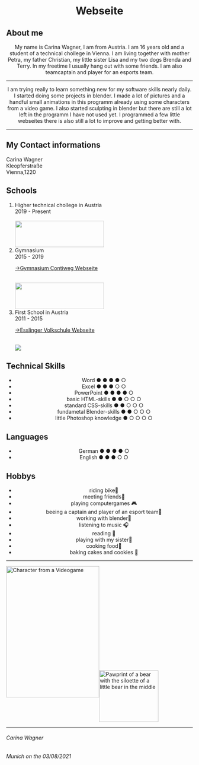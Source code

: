 
<html lang="en">
  <head>
  <meta charset="UTF-8">
  <link rel="stylesheet" type="text/css" href="main.css">
   <h1 align="center">Webseite</h1>
</head>
<body>
  <h2> About me</h2> 
  <p align="center">My name is Carina Wagner, I am from Austria. I am 16 years old and a student of a technical chollege in Vienna. I am living together with mother Petra, my father Christian, my little sister Lisa and my two dogs Brenda and Terry. In my freetime I usually hang out with some friends. I am also teamcaptain and player for an esports team.</p>
  <hr>
  <p align="center">I am trying really to learn something new for my software skills nearly daily. I started doing some projects in blender. I made a lot of pictures and a handful small animations in this programm already using some characters from a video game. I also started sculpting in blender but there are still a lot left in the programm I have not used yet. I programmed a few little webseites there is also still a lot to improve and getting better with.</p>
  <hr>
  <h2>My Contact informations</h2>
  <article >Carina Wagner</article>
  <article>Kleopferstraße</article>
  <article>Vienna,1220</article>
  <h2>Schools</h2>
<ol>
  <li>Higher technical chollege in Austria</li>
  <article>2019 - Present </article>
  <br>
  <a href="https://www.htl-donaustadt.at">
         <img src="https://upload.wikimedia.org/wikipedia/commons/thumb/f/f1/HTL_Donaustadt_Logo.svg/1200px-HTL_Donaustadt_Logo.svg.png"
         width="240" height="71,9">
      </a>
                               
  <li>Gymnasium</li>
  <article>2015 - 2019</article>
  <p><a href="https://www.brg-seestadt.at">→Gymnasium Contiweg Webseite</a></p>
  <br>
  <a href="https://www.htl-donaustadt.at">
         <img src="https://upload.wikimedia.org/wikipedia/commons/thumb/f/f1/HTL_Donaustadt_Logo.svg/1200px-HTL_Donaustadt_Logo.svg.png"
         width="240" height="71,9">
      </a>
  <li>First School in Austria</li>
  <article>2011 - 2015</article>
  <p><a href="http://www.offene-volksschule-an-der-lobau.at/Startseite/">→Esslinger Volkschule Webseite</a></p> 
<br>
  <a href="http://www.offene-volksschule-an-der-lobau.at/Startseite/">
         <img src="https://carinawagner.github.io/main/Download.jpeg">
      </a>
  </ol>
  <h2>Technical Skills</h2>
  <ul>
    <li align="center">Word                          ● ● ● ● ○</li>
    <li align="center">Excel                          ● ● ● ○ ○</li>
    <li align="center">PowerPoint                    ● ● ● ● ○</li>                
    <li align="center">basic HTML-skills             ● ● ○ ○ ○</li> 
    <li align="center">standard CSS-skills              ● ● ○ ○ ○</li>
    <li align="center">fundametal Blender-skills          ● ● ○ ○ ○</li>
    <li align="center">little Photoshop knowledge    ● ○ ○ ○ ○</li>
  </ul>
  <h2> Languages</h2>
<ul>
  <li align="center">German  ● ● ● ● ○</li>
  <li align="center">English ● ● ● ○ ○</li>
</ul>
<h2>Hobbys</h2>
<ul>
  <li align="center">riding bike🚴︁</li>
  <li align="center">meeting friends👤︁</li>
  <li align="center">playing computergames 🎮︁</li>
  <li align="center">beeing a captain and player of an esport team🏅︁</li>
  <li align="center">working with blender🎥︁</li>
  <li align="center">listening to music 🎧︁</li>
  <li align="center">reading 📖︁</li>
  <li align="center">playing with my sister🏓︁</li>
  <li align="center">cooking food🍴︁</li>
  <li align="center">baking cakes and cookies 🥧︁</li>
  </ul>
<hr>
 <img src="https://images-wixmp-ed30a86b8c4ca887773594c2.wixmp.com/f/8fde87e7-9e99-430f-b8cd-b1255d5ac4b2/def2c7y-adfaa43e-3225-4ea9-bf2b-16a8ac805093.png/v1/fill/w_753,h_1062,strp/nea_karlsson___graff_crafter__by_kabalstein_def2c7y-pre.png?token=eyJ0eXAiOiJKV1QiLCJhbGciOiJIUzI1NiJ9.eyJzdWIiOiJ1cm46YXBwOjdlMGQxODg5ODIyNjQzNzNhNWYwZDQxNWVhMGQyNmUwIiwiaXNzIjoidXJuOmFwcDo3ZTBkMTg4OTgyMjY0MzczYTVmMGQ0MTVlYTBkMjZlMCIsIm9iaiI6W1t7ImhlaWdodCI6Ijw9MTgwNSIsInBhdGgiOiJcL2ZcLzhmZGU4N2U3LTllOTktNDMwZi1iOGNkLWIxMjU1ZDVhYzRiMlwvZGVmMmM3eS1hZGZhYTQzZS0zMjI1LTRlYTktYmYyYi0xNmE4YWM4MDUwOTMucG5nIiwid2lkdGgiOiI8PTEyODAifV1dLCJhdWQiOlsidXJuOnNlcnZpY2U6aW1hZ2Uub3BlcmF0aW9ucyJdfQ.HGngdvhvkoVGlsXG-_ic8-QxRvb0EjpnSxEqlxZrSW8  " alt="Character from a Videogame" width="251" height="354"><img src="https://m.media-amazon.com/images/I/61ZuPlv2e1L._AC_UL320_.jpg" width="160" height=" 139" align="center" alt="Pawprint of a bear with the siloette of a little bear in the middle"> 
  <hr>
</body>
<footer> 
  <h6>Carina Wagner</h6>
  <h6>Munich on the 03/08/2021</h6>
 </footer>
</html>
